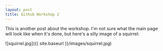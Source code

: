 ```yaml
---
layout: post
title: Github Workshop 2
---
```



This is another post about the workshop.
I'm not sure what the main page will look like when it's done, but here's a silly image of a squirrel:



![squirrel.jpg]({{ site.baseurl }}/images/squirrel.jpg)

